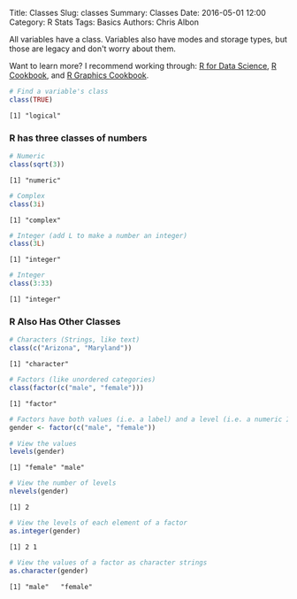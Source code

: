 Title: Classes
Slug: classes
Summary: Classes
Date: 2016-05-01 12:00
Category: R Stats
Tags: Basics
Authors: Chris Albon



All variables have a class. Variables also have modes and storage types, but those are legacy and don't worry about them.

Want to learn more? I recommend working through: [R for Data Science](http://amzn.to/2myxnhi), [R Cookbook](http://amzn.to/2lF6hkb), and [R Graphics Cookbook](http://amzn.to/2m0fcPL).

```R
# Find a variable's class
class(TRUE)
```




    [1] "logical"



### R has three classes of numbers


```R
# Numeric
class(sqrt(3))
```




    [1] "numeric"




```R
# Complex
class(3i)
```




    [1] "complex"




```R
# Integer (add L to make a number an integer)
class(3L)
```




    [1] "integer"




```R
# Integer
class(3:33)
```




    [1] "integer"



### R Also Has Other Classes


```R
# Characters (Strings, like text)
class(c("Arizona", "Maryland"))
```




    [1] "character"




```R
# Factors (like unordered categories)
class(factor(c("male", "female")))
```




    [1] "factor"




```R
# Factors have both values (i.e. a label) and a level (i.e. a numeric ID number)
gender <- factor(c("male", "female"))
```


```R
# View the values
levels(gender)
```




    [1] "female" "male"  




```R
# View the number of levels
nlevels(gender)
```




    [1] 2




```R
# View the levels of each element of a factor
as.integer(gender)
```




    [1] 2 1




```R
# View the values of a factor as character strings
as.character(gender)
```




    [1] "male"   "female"
